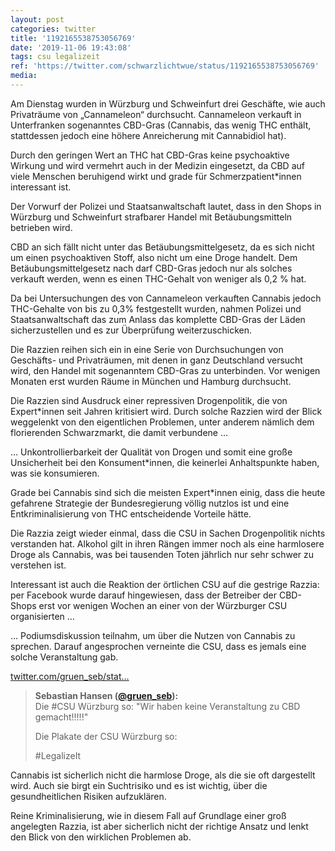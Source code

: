 ```yaml
---
layout: post
categories: twitter
title: '1192165538753056769'
date: '2019-11-06 19:43:08'
tags: csu legalizeit
ref: 'https://twitter.com/schwarzlichtwue/status/1192165538753056769'
media:
---
```

Am Dienstag wurden in Würzburg und Schweinfurt drei Geschäfte, wie auch Privaträume von „Cannameleon“ durchsucht. Cannameleon verkauft in Unterfranken sogenanntes CBD-Gras (Cannabis, das wenig THC enthält, stattdessen jedoch eine höhere Anreicherung mit Cannabidiol hat).

 


Durch den geringen Wert an THC hat CBD-Gras keine psychoaktive Wirkung und wird vermehrt auch in der Medizin eingesetzt, da CBD auf viele Menschen beruhigend wirkt und grade für Schmerzpatient\*innen interessant ist. 


Der Vorwurf der Polizei und Staatsanwaltschaft lautet, dass in den Shops in Würzburg und Schweinfurt strafbarer Handel mit Betäubungsmitteln betrieben wird. 


CBD an sich fällt nicht unter das Betäubungsmittelgesetz, da es sich nicht um einen psychoaktiven Stoff, also nicht um eine Droge handelt. Dem Betäubungsmittelgesetz nach darf CBD-Gras jedoch nur als solches verkauft werden, wenn es einen THC-Gehalt von weniger als 0,2 % hat. 


Da bei Untersuchungen des von Cannameleon verkauften Cannabis jedoch THC-Gehalte von bis zu 0,3% festgestellt wurden, nahmen Polizei und Staatsanwaltschaft das zum Anlass das komplette CBD-Gras der Läden sicherzustellen und es zur Überprüfung weiterzuschicken. 


Die Razzien reihen sich ein in eine Serie von Durchsuchungen von Geschäfts- und Privaträumen, mit denen in ganz Deutschland versucht wird, den Handel mit sogenanntem CBD-Gras zu unterbinden. Vor wenigen Monaten erst wurden Räume in München und Hamburg durchsucht. 


Die Razzien sind Ausdruck einer repressiven Drogenpolitik, die von Expert\*innen seit Jahren kritisiert wird. Durch solche Razzien wird der Blick weggelenkt von den eigentlichen Problemen, unter anderem nämlich dem florierenden Schwarzmarkt, die damit verbundene … 


… Unkontrollierbarkeit der Qualität von Drogen und somit eine große Unsicherheit bei den Konsument\*innen, die keinerlei Anhaltspunkte haben, was sie konsumieren. 


Grade bei Cannabis sind sich die meisten Expert\*innen einig, dass die heute gefahrene Strategie der Bundesregierung völlig nutzlos ist und eine Entkriminalisierung von THC entscheidende Vorteile hätte. 


Die Razzia zeigt wieder einmal, dass die CSU in Sachen Drogenpolitik nichts verstanden hat. Alkohol gilt in ihren Rängen immer noch als eine harmlosere Droge als Cannabis, was bei tausenden Toten jährlich nur sehr schwer zu verstehen ist. 


Interessant ist auch die Reaktion der örtlichen CSU auf die gestrige Razzia: per Facebook wurde darauf hingewiesen, dass der Betreiber der CBD-Shops erst vor wenigen Wochen an einer von der Würzburger CSU organisierten … 


… Podiumsdiskussion teilnahm, um über die Nutzen von Cannabis zu sprechen. Darauf angesprochen verneinte die CSU, dass es jemals eine solche Veranstaltung gab.



[twitter.com/gruen_seb/stat…](https://twitter.com/gruen_seb/status/1192042759479267328?s=19) 


> <b>Sebastian Hansen ([@gruen_seb](https://twitter.com/gruen_seb)):</b>  
>Die #CSU Würzburg so: "Wir haben keine Veranstaltung zu CBD gemacht!!!!!"   
>  
>Die Plakate der CSU Würzburg so:  
>  
>#LegalizeIt    
>  
>  


Cannabis ist sicherlich nicht die harmlose Droge, als die sie oft dargestellt wird. Auch sie birgt ein Suchtrisiko und es ist wichtig, über die gesundheitlichen Risiken aufzuklären. 


Reine Kriminalisierung, wie in diesem Fall auf Grundlage einer groß angelegten Razzia, ist aber sicherlich nicht der richtige Ansatz und lenkt den Blick von den wirklichen Problemen ab. 

